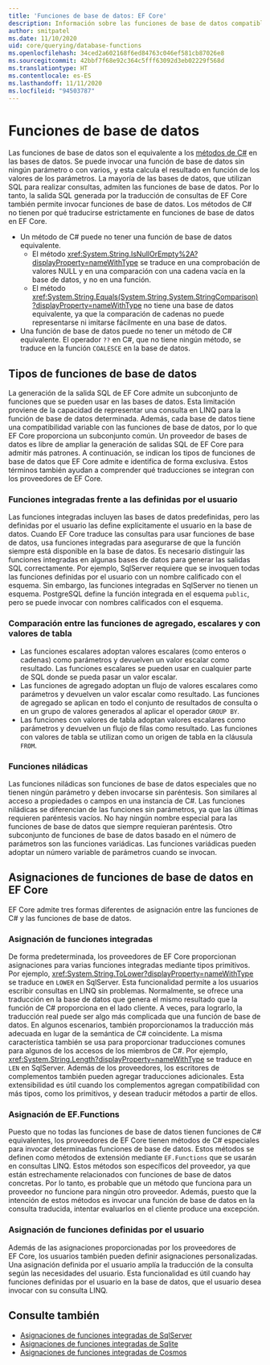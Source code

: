 ```yaml
---
title: 'Funciones de base de datos: EF Core'
description: Información sobre las funciones de base de datos compatibles con la traducción de consultas de EF Core
author: smitpatel
ms.date: 11/10/2020
uid: core/querying/database-functions
ms.openlocfilehash: 34ced2a602168f6ed84763c046ef581cb87026e8
ms.sourcegitcommit: 42bbf7f68e92c364c5fff63092d3eb02229f568d
ms.translationtype: HT
ms.contentlocale: es-ES
ms.lasthandoff: 11/11/2020
ms.locfileid: "94503787"
---
```

# <a name="database-functions"></a>Funciones de base de datos

Las funciones de base de datos son el equivalente a los [métodos de C#](/dotnet/csharp/programming-guide/classes-and-structs/methods) en las bases de datos. Se puede invocar una función de base de datos sin ningún parámetro o con varios, y esta calcula el resultado en función de los valores de los parámetros. La mayoría de las bases de datos, que utilizan SQL para realizar consultas, admiten las funciones de base de datos. Por lo tanto, la salida SQL generada por la traducción de consultas de EF Core también permite invocar funciones de base de datos. Los métodos de C# no tienen por qué traducirse estrictamente en funciones de base de datos en EF Core.

- Un método de C# puede no tener una función de base de datos equivalente.
  - El método <xref:System.String.IsNullOrEmpty%2A?displayProperty=nameWithType> se traduce en una comprobación de valores NULL y en una comparación con una cadena vacía en la base de datos, y no en una función.
  - El método <xref:System.String.Equals(System.String,System.StringComparison)?displayProperty=nameWithType> no tiene una base de datos equivalente, ya que la comparación de cadenas no puede representarse ni imitarse fácilmente en una base de datos.
- Una función de base de datos puede no tener un método de C# equivalente. El operador `??` en C#, que no tiene ningún método, se traduce en la función `COALESCE` en la base de datos.

## <a name="types-of-database-functions"></a>Tipos de funciones de base de datos

La generación de la salida SQL de EF Core admite un subconjunto de funciones que se pueden usar en las bases de datos. Esta limitación proviene de la capacidad de representar una consulta en LINQ para la función de base de datos determinada. Además, cada base de datos tiene una compatibilidad variable con las funciones de base de datos, por lo que EF Core proporciona un subconjunto común. Un proveedor de bases de datos es libre de ampliar la generación de salidas SQL de EF Core para admitir más patrones. A continuación, se indican los tipos de funciones de base de datos que EF Core admite e identifica de forma exclusiva. Estos términos también ayudan a comprender qué traducciones se integran con los proveedores de EF Core.

### <a name="built-in-vs-user-defined-functions"></a>Funciones integradas frente a las definidas por el usuario

Las funciones integradas incluyen las bases de datos predefinidas, pero las definidas por el usuario las define explícitamente el usuario en la base de datos. Cuando EF Core traduce las consultas para usar funciones de base de datos, usa funciones integradas para asegurarse de que la función siempre está disponible en la base de datos. Es necesario distinguir las funciones integradas en algunas bases de datos para generar las salidas SQL correctamente. Por ejemplo, SqlServer requiere que se invoquen todas las funciones definidas por el usuario con un nombre calificado con el esquema. Sin embargo, las funciones integradas en SqlServer no tienen un esquema. PostgreSQL define la función integrada en el esquema `public`, pero se puede invocar con nombres calificados con el esquema.

### <a name="aggregate-vs-scalar-vs-table-valued-functions"></a>Comparación entre las funciones de agregado, escalares y con valores de tabla

- Las funciones escalares adoptan valores escalares (como enteros o cadenas) como parámetros y devuelven un valor escalar como resultado. Las funciones escalares se pueden usar en cualquier parte de SQL donde se pueda pasar un valor escalar.
- Las funciones de agregado adoptan un flujo de valores escalares como parámetros y devuelven un valor escalar como resultado. Las funciones de agregado se aplican en todo el conjunto de resultados de consulta o en un grupo de valores generados al aplicar el operador `GROUP BY`.
- Las funciones con valores de tabla adoptan valores escalares como parámetros y devuelven un flujo de filas como resultado. Las funciones con valores de tabla se utilizan como un origen de tabla en la cláusula `FROM`.

### <a name="niladic-functions"></a>Funciones niládicas

Las funciones niládicas son funciones de base de datos especiales que no tienen ningún parámetro y deben invocarse sin paréntesis. Son similares al acceso a propiedades o campos en una instancia de C#. Las funciones niládicas se diferencian de las funciones sin parámetros, ya que las últimas requieren paréntesis vacíos. No hay ningún nombre especial para las funciones de base de datos que siempre requieran paréntesis. Otro subconjunto de funciones de base de datos basado en el número de parámetros son las funciones variádicas. Las funciones variádicas pueden adoptar un número variable de parámetros cuando se invocan.

## <a name="database-function-mappings-in-ef-core"></a>Asignaciones de funciones de base de datos en EF Core

EF Core admite tres formas diferentes de asignación entre las funciones de C# y las funciones de base de datos.

### <a name="built-in-function-mapping"></a>Asignación de funciones integradas

De forma predeterminada, los proveedores de EF Core proporcionan asignaciones para varias funciones integradas mediante tipos primitivos. Por ejemplo, <xref:System.String.ToLower?displayProperty=nameWithType> se traduce en `LOWER` en SqlServer. Esta funcionalidad permite a los usuarios escribir consultas en LINQ sin problemas. Normalmente, se ofrece una traducción en la base de datos que genera el mismo resultado que la función de C# proporciona en el lado cliente. A veces, para lograrlo, la traducción real puede ser algo más complicada que una función de base de datos. En algunos escenarios, también proporcionamos la traducción más adecuada en lugar de la semántica de C# coincidente. La misma característica también se usa para proporcionar traducciones comunes para algunos de los accesos de los miembros de C#. Por ejemplo, <xref:System.String.Length?displayProperty=nameWithType> se traduce en `LEN` en SqlServer. Además de los proveedores, los escritores de complementos también pueden agregar traducciones adicionales. Esta extensibilidad es útil cuando los complementos agregan compatibilidad con más tipos, como los primitivos, y desean traducir métodos a partir de ellos.

### <a name="effunctions-mapping"></a>Asignación de EF.Functions

Puesto que no todas las funciones de base de datos tienen funciones de C# equivalentes, los proveedores de EF Core tienen métodos de C# especiales para invocar determinadas funciones de base de datos. Estos métodos se definen como métodos de extensión mediante `EF.Functions` que se usarán en consultas LINQ. Estos métodos son específicos del proveedor, ya que están estrechamente relacionados con funciones de base de datos concretas. Por lo tanto, es probable que un método que funciona para un proveedor no funcione para ningún otro proveedor. Además, puesto que la intención de estos métodos es invocar una función de base de datos en la consulta traducida, intentar evaluarlos en el cliente produce una excepción.

### <a name="user-defined-function-mapping"></a>Asignación de funciones definidas por el usuario

Además de las asignaciones proporcionadas por los proveedores de EF Core, los usuarios también pueden definir asignaciones personalizadas. Una asignación definida por el usuario amplía la traducción de la consulta según las necesidades del usuario. Esta funcionalidad es útil cuando hay funciones definidas por el usuario en la base de datos, que el usuario desea invocar con su consulta LINQ.

## <a name="see-also"></a>Consulte también

- [Asignaciones de funciones integradas de SqlServer](xref:core/providers/sql-server/functions)
- [Asignaciones de funciones integradas de Sqlite](xref:core/providers/sqlite/functions)
- [Asignaciones de funciones integradas de Cosmos](xref:core/providers/cosmos/functions)
